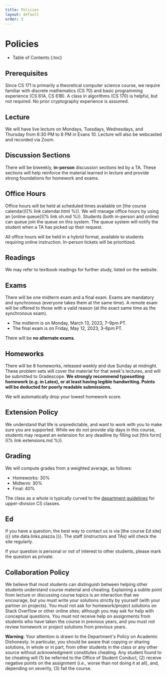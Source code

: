 ```yaml
---
title: Policies
layout: default
order: 3
---
```


# Policies

* Table of Contents
{:toc}

## Prerequisites

Since CS 171 is primarily a theoretical computer science course, we require familiar with discrete mathematics (CS 70) and basic programming experience (CS 61A, CS 61B). A class in algorithms (CS 170) is helpful, but not required. No prior cryptography experience is assumed.

## Lecture

We will have live lecture on Mondays, Tuesdays, Wednesdays, and Thursday from 6:30 PM to 8 PM in Evans 10. Lecture will also be webcasted and recorded via Zoom.

## Discussion Sections

There will be biweekly, **in-person** discussion sections led by a TA. These sections will help reinforce the material learned in lecture and provide strong foundations for homework and exams.

## Office Hours

Office hours will be held at scheduled times available on [the course calendar]({% link calendar.html %}). We will manage office hours by using an [online queue]({% link oh.md %}). Students (both in-person and online) can queue join the queue on this system. The queue system will notify the student when a TA has picked up their request.

All office hours will be held in a hybrid format, available to students requiring online instruction. In-person tickets will be prioritized.

## Readings

We may refer to textbook readings for further study, listed on the website.

## Exams

There will be one midterm exam and a final exam. Exams are mandatory and synchronous (everyone takes them at the same time). A remote exam will be offered to those with a valid reason (at the exact same time as the synchronous exam).

* The midterm is on Monday, March 13, 2023, 7–9pm PT.
* The final exam is on Friday, May 12, 2023, 3–6pm PT.

There will be **no alternate exams**.

## Homeworks

There will be 8 homeworks, released weekly and due Sunday at midnight. These problem sets will cover the material for that week's lectures, and will be submitted to Gradescope. **We strongly recommend typesetting homework (e.g. in Latex), or at least having legible handwriting. Points will be deducted for poorly readable submissions.**

We will automatically drop your lowest homework score.

## Extension Policy

We understand that life is unpredictable, and want to work with you to make sure you are supported. While we do not provide slip days in this course, students may request an extension for any deadline by filling out [this form]({% link extensions.md %}).

## Grading

We will compute grades from a weighted average, as follows:

- Homeworks: 30%
- Midterm: 30%
- Final: 40%

The class as a whole is typically curved to the [department guidelines](https://eecs.berkeley.edu/resources/faculty-staff/academic-personnel/grading-guidelines-undergrad) for upper-division CS classes.

## Ed

If you have a question, the best way to contact us is via [the course Ed site]({{ site.data.links.piazza }}). The staff (instructors and TAs) will check the site regularly.

If your question is personal or not of interest to other students, please mark the question as private.

## Collaboration Policy

We believe that most students can distinguish between helping other students understand course material and cheating. Explaining a subtle point from lecture or discussing course topics is an interaction that we encourage, but you must write your solutions strictly by yourself (with your partner on projects). You must not ask for homework/project solutions on Stack Overflow or other online sites; although you may ask for help with conceptual questions. You must not receive help on assignments from students who have taken the course in previous years, and you must not review homework or project solutions from previous years.

**Warning**: Your attention is drawn to the Department's Policy on Academic Dishonesty. In particular, you should be aware that copying or sharing solutions, in whole or in part, from other students in the class or any other source without acknowledgment constitutes cheating. Any student found to be cheating will (1) be referred to the Office of Student Conduct, (2) receive negative points on the assignment (i.e., worse than not doing it at all), and, depending on severity, (3) fail the course.


<!-- ## Inclusivity and Student Climate -->
<!-- TODO: Include a link to the department's Student Climate & Incident Reporting Form: https://docs.google.com/forms/d/e/1FAIpQLSc4NYHdUJ8IzYA1SoiTinWBybGWkj0mfmdnHAeygAxkZajelQ/viewform -->
